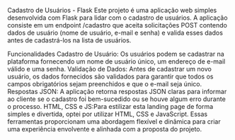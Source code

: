 Cadastro de Usuários - Flask
Este projeto é uma aplicação web simples desenvolvida com Flask para lidar com o cadastro de usuários. A aplicação consiste em um endpoint /cadastro que aceita solicitações POST contendo dados de usuário (nome de usuário, e-mail e senha) e valida esses dados antes de cadastrá-los na lista de usuários.

Funcionalidades
Cadastro de Usuário: Os usuários podem se cadastrar na plataforma fornecendo um nome de usuário único, um endereço de e-mail válido e uma senha.
Validação de Dados: Antes de cadastrar um novo usuário, os dados fornecidos são validados para garantir que todos os campos obrigatórios sejam preenchidos e que o e-mail seja único.
Respostas JSON: A aplicação retorna respostas JSON claras para informar ao cliente se o cadastro foi bem-sucedido ou se houve algum erro durante o processo.
HTML, CSS e JS:Para estilizar esta landing page de forma simples e divertida, optei por utilizar HTML, CSS e JavaScript. Essas ferramentas proporcionam uma abordagem flexível e dinâmica para criar uma experiência envolvente e alinhada com a proposta do projeto.
